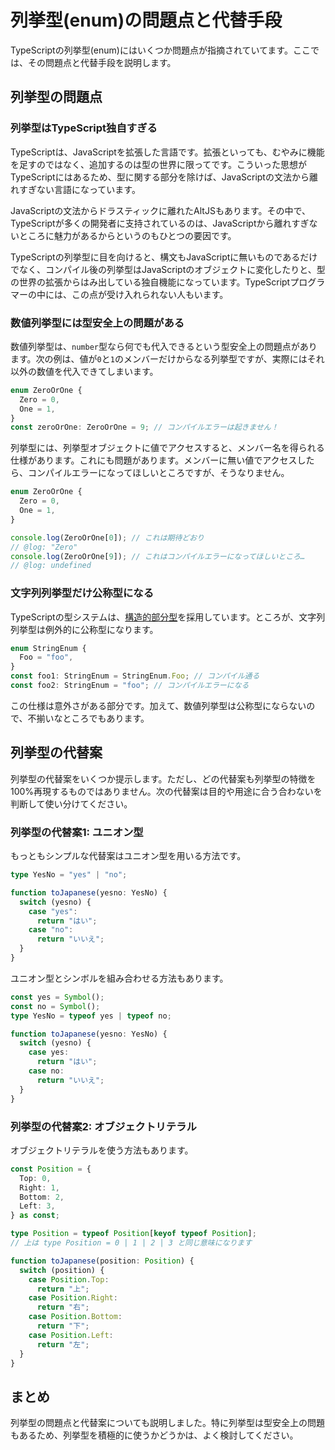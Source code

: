 # 列挙型(enum)の問題点と代替手段

TypeScriptの列挙型(enum)にはいくつか問題点が指摘されていてます。ここでは、その問題点と代替手段を説明します。

## 列挙型の問題点

### 列挙型はTypeScript独自すぎる

TypeScriptは、JavaScriptを拡張した言語です。拡張といっても、むやみに機能を足すのではなく、追加するのは型の世界に限ってです。こういった思想がTypeScriptにはあるため、型に関する部分を除けば、JavaScriptの文法から離れすぎない言語になっています。

JavaScriptの文法からドラスティックに離れたAltJSもあります。その中で、TypeScriptが多くの開発者に支持されているのは、JavaScriptから離れすぎないところに魅力があるからというのもひとつの要因です。

TypeScriptの列挙型に目を向けると、構文もJavaScriptに無いものであるだけでなく、コンパイル後の列挙型はJavaScriptのオブジェクトに変化したりと、型の世界の拡張からはみ出している独自機能になっています。TypeScriptプログラマーの中には、この点が受け入れられない人もいます。

### 数値列挙型には型安全上の問題がある

数値列挙型は、`number`型なら何でも代入できるという型安全上の問題点があります。次の例は、値が`0`と`1`のメンバーだけからなる列挙型ですが、実際にはそれ以外の数値を代入できてしまいます。

```ts
enum ZeroOrOne {
  Zero = 0,
  One = 1,
}
const zeroOrOne: ZeroOrOne = 9; // コンパイルエラーは起きません！
```

列挙型には、列挙型オブジェクトに値でアクセスすると、メンバー名を得られる仕様があります。これにも問題があります。メンバーに無い値でアクセスしたら、コンパイルエラーになってほしいところですが、そうなりません。

```ts twoslash
enum ZeroOrOne {
  Zero = 0,
  One = 1,
}

console.log(ZeroOrOne[0]); // これは期待どおり
// @log: "Zero"
console.log(ZeroOrOne[9]); // これはコンパイルエラーになってほしいところ…
// @log: undefined
```

### 文字列列挙型だけ公称型になる

TypeScriptの型システムは、[構造的部分型](enum-problems-and-alternatives-to-enums.md)を採用しています。ところが、文字列列挙型は例外的に公称型になります。

```ts
enum StringEnum {
  Foo = "foo",
}
const foo1: StringEnum = StringEnum.Foo; // コンパイル通る
const foo2: StringEnum = "foo"; // コンパイルエラーになる
```

この仕様は意外さがある部分です。加えて、数値列挙型は公称型にならないので、不揃いなところでもあります。

## 列挙型の代替案

列挙型の代替案をいくつか提示します。ただし、どの代替案も列挙型の特徴を100%再現するものではありません。次の代替案は目的や用途に合う合わないを判断して使い分けてください。

### 列挙型の代替案1: ユニオン型

もっともシンプルな代替案はユニオン型を用いる方法です。

```ts
type YesNo = "yes" | "no";

function toJapanese(yesno: YesNo) {
  switch (yesno) {
    case "yes":
      return "はい";
    case "no":
      return "いいえ";
  }
}
```

ユニオン型とシンボルを組み合わせる方法もあります。

```ts
const yes = Symbol();
const no = Symbol();
type YesNo = typeof yes | typeof no;

function toJapanese(yesno: YesNo) {
  switch (yesno) {
    case yes:
      return "はい";
    case no:
      return "いいえ";
  }
}
```

### 列挙型の代替案2: オブジェクトリテラル

オブジェクトリテラルを使う方法もあります。

```ts
const Position = {
  Top: 0,
  Right: 1,
  Bottom: 2,
  Left: 3,
} as const;

type Position = typeof Position[keyof typeof Position];
// 上は type Position = 0 | 1 | 2 | 3 と同じ意味になります

function toJapanese(position: Position) {
  switch (position) {
    case Position.Top:
      return "上";
    case Position.Right:
      return "右";
    case Position.Bottom:
      return "下";
    case Position.Left:
      return "左";
  }
}
```

## まとめ

列挙型の問題点と代替案についても説明しました。特に列挙型は型安全上の問題もあるため、列挙型を積極的に使うかどうかは、よく検討してください。
